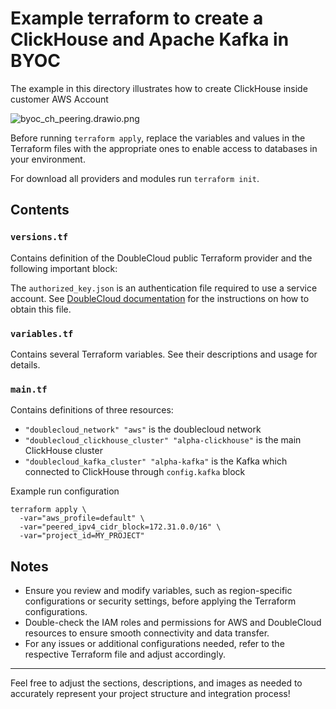 # Example terraform to create a ClickHouse and Apache Kafka in BYOC

The example in this directory illustrates how to create ClickHouse inside customer AWS Account

![byoc_ch_peering.drawio.png](../assets/byoc_ch_peering.drawio.png)

Before running `terraform apply`, replace the variables and values in the Terraform files with the appropriate ones to enable access to databases in your environment.

For download all providers and modules run `terraform init`.

## Contents

### `versions.tf`

Contains definition of the DoubleCloud public Terraform provider and the following important block:

The `authorized_key.json` is an authentication file required to use a service account. See [DoubleCloud documentation](https://double.cloud/docs/en/public-api/tutorials/transfer-api-quickstart) for the instructions on how to obtain this file.

### `variables.tf`

Contains several Terraform variables. See their descriptions and usage for details.

### `main.tf`

Contains definitions of three resources:

* `"doublecloud_network" "aws"` is the doublecloud network
* `"doublecloud_clickhouse_cluster" "alpha-clickhouse"` is the main ClickHouse cluster 
* `"doublecloud_kafka_cluster" "alpha-kafka"` is the Kafka which connected to ClickHouse through `config.kafka` block


Example run configuration
```shell
terraform apply \
  -var="aws_profile=default" \
  -var="peered_ipv4_cidr_block=172.31.0.0/16" \
  -var="project_id=MY_PROJECT"
```

## Notes

- Ensure you review and modify variables, such as region-specific configurations or security settings, before applying the Terraform configurations.
- Double-check the IAM roles and permissions for AWS and DoubleCloud resources to ensure smooth connectivity and data transfer.
- For any issues or additional configurations needed, refer to the respective Terraform file and adjust accordingly.

---

Feel free to adjust the sections, descriptions, and images as needed to accurately represent your project structure and integration process!
